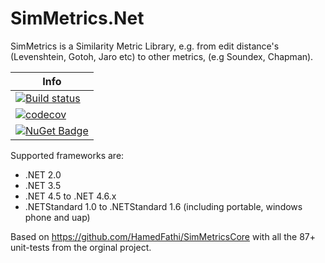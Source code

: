 # SimMetrics.Net
SimMetrics is a Similarity Metric Library, e.g. from edit distance's (Levenshtein, Gotoh, Jaro etc) to other metrics, (e.g Soundex, Chapman).

| Info |
| - |
| [![Build status](https://ci.appveyor.com/api/projects/status/lleh586owv1ee08l?svg=true)](https://ci.appveyor.com/project/StefH/simmetrics-net) |
| [![codecov](https://codecov.io/gh/StefH/SimMetrics.Net/branch/master/graph/badge.svg)](https://codecov.io/gh/StefH/SimMetrics.Net) |
| [![NuGet Badge](https://buildstats.info/nuget/SimMetrics.Net)](https://www.nuget.org/packages/SimMetrics.Net) |

Supported frameworks are:

- .NET 2.0
- .NET 3.5
- .NET 4.5 to .NET 4.6.x
- .NETStandard 1.0 to .NETStandard 1.6 (including portable, windows phone and uap)


Based on https://github.com/HamedFathi/SimMetricsCore with all the 87+ unit-tests from the orginal project.
